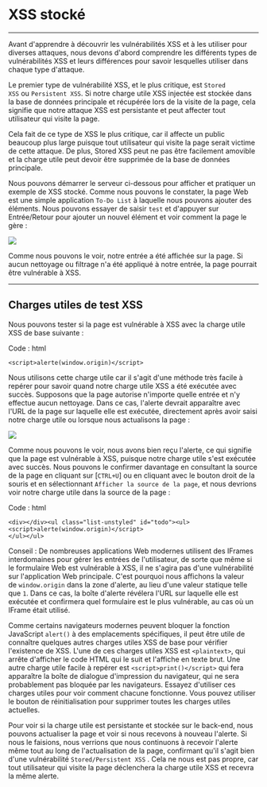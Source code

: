 XSS stocké
==========

* * * * *

Avant d'apprendre à découvrir les vulnérabilités XSS et à les utiliser pour diverses attaques, nous devons d'abord comprendre les différents types de vulnérabilités XSS et leurs différences pour savoir lesquelles utiliser dans chaque type d'attaque.

Le premier type de vulnérabilité XSS, et le plus critique, est `Stored XSS` ou `Persistent XSS`. Si notre charge utile XSS injectée est stockée dans la base de données principale et récupérée lors de la visite de la page, cela signifie que notre attaque XSS est persistante et peut affecter tout utilisateur qui visite la page.

Cela fait de ce type de XSS le plus critique, car il affecte un public beaucoup plus large puisque tout utilisateur qui visite la page serait victime de cette attaque. De plus, Stored XSS peut ne pas être facilement amovible et la charge utile peut devoir être supprimée de la base de données principale.

Nous pouvons démarrer le serveur ci-dessous pour afficher et pratiquer un exemple de XSS stocké. Comme nous pouvons le constater, la page Web est une simple application `To-Do List` à laquelle nous pouvons ajouter des éléments. Nous pouvons essayer de saisir `test` et d'appuyer sur Entrée/Retour pour ajouter un nouvel élément et voir comment la page le gère :

![](https://academy.hackthebox.com/storage/modules/103/xss_stored_xss.jpg)

Comme nous pouvons le voir, notre entrée a été affichée sur la page. Si aucun nettoyage ou filtrage n'a été appliqué à notre entrée, la page pourrait être vulnérable à XSS.

* * * * *

Charges utiles de test XSS
--------------------

Nous pouvons tester si la page est vulnérable à XSS avec la charge utile XSS de base suivante :

Code : html

```
<script>alerte(window.origin)</script>

```

Nous utilisons cette charge utile car il s'agit d'une méthode très facile à repérer pour savoir quand notre charge utile XSS a été exécutée avec succès. Supposons que la page autorise n'importe quelle entrée et n'y effectue aucun nettoyage. Dans ce cas, l'alerte devrait apparaître avec l'URL de la page sur laquelle elle est exécutée, directement après avoir saisi notre charge utile ou lorsque nous actualisons la page :

![](https://academy.hackthebox.com/storage/modules/103/xss_stored_xss_alert.jpg)

Comme nous pouvons le voir, nous avons bien reçu l'alerte, ce qui signifie que la page est vulnérable à XSS, puisque notre charge utile s'est exécutée avec succès. Nous pouvons le confirmer davantage en consultant la source de la page en cliquant sur [`CTRL+U`] ou en cliquant avec le bouton droit de la souris et en sélectionnant `Afficher la source de la page`, et nous devrions voir notre charge utile dans la source de la page :

Code : html

```
<div></div><ul class="list-unstyled" id="todo"><ul><script>alerte(window.origin)</script>
</ul></ul>

```

Conseil : De nombreuses applications Web modernes utilisent des IFrames interdomaines pour gérer les entrées de l'utilisateur, de sorte que même si le formulaire Web est vulnérable à XSS, il ne s'agira pas d'une vulnérabilité sur l'application Web principale. C'est pourquoi nous affichons la valeur de `window.origin` dans la zone d'alerte, au lieu d'une valeur statique telle que `1`. Dans ce cas, la boîte d'alerte révélera l'URL sur laquelle elle est exécutée et confirmera quel formulaire est le plus vulnérable, au cas où un IFrame était utilisé.

Comme certains navigateurs modernes peuvent bloquer la fonction JavaScript `alert()` à des emplacements spécifiques, il peut être utile de connaître quelques autres charges utiles XSS de base pour vérifier l'existence de XSS. L'une de ces charges utiles XSS est `<plaintext>`, qui arrête d'afficher le code HTML qui le suit et l'affiche en texte brut. Une autre charge utile facile à repérer est `<script>print()</script>` qui fera apparaître la boîte de dialogue d'impression du navigateur, qui ne sera probablement pas bloquée par les navigateurs. Essayez d'utiliser ces charges utiles pour voir comment chacune fonctionne. Vous pouvez utiliser le bouton de réinitialisation pour supprimer toutes les charges utiles actuelles.

Pour voir si la charge utile est persistante et stockée sur le back-end, nous pouvons actualiser la page et voir si nous recevons à nouveau l'alerte. Si nous le faisions, nous verrions que nous continuons à recevoir l'alerte même tout au long de l'actualisation de la page, confirmant qu'il s'agit bien d'une vulnérabilité `Stored/Persistent XSS` . Cela ne nous est pas propre, car tout utilisateur qui visite la page déclenchera la charge utile XSS et recevra la même alerte.